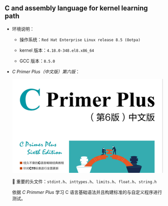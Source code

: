 ## C and assembly language for kernel learning path

- 环境说明：

  - 操作系统：`Red Hat Enterprise Linux release 8.5 (Ootpa)`

  - kernel 版本：`4.18.0-348.el8.x86_64`

  - GCC 版本：`8.5.0`

- *C Primer Plus（中文版）第六版*：
  
  ![](https://github.com/Alberthua-Perl/kernel-c-assembly/blob/master/c-primmer-plus-book.jpg)

  🧪 重要的头文件：`stdint.h`、`inttypes.h`、`limits.h`、`float.h`、`string.h`

  依据 *C Primmer Plus* 学习 C 语言基础语法并且构建标准的与自定义程序进行测试。
